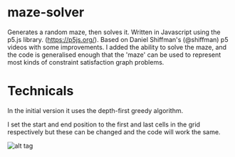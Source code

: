 # maze-solver
Generates a random maze, then solves it. Written in Javascript using the p5.js library. (https://p5js.org/). Based on Daniel Shiffman's (@shiffman) p5 videos with some improvements. I added the ability to solve the maze, and the code is generalised enough that the 'maze' can be used to represent most kinds of constraint satisfaction graph problems.

# Technicals
In the initial version it uses the depth-first greedy algorithm.

I set the start and end position to the first and last cells in the grid respectively but these can be changed and the code will work the same.

![alt tag](https://raw.githubusercontent.com/skrillex581/maze-solver/Selection_047.png)
